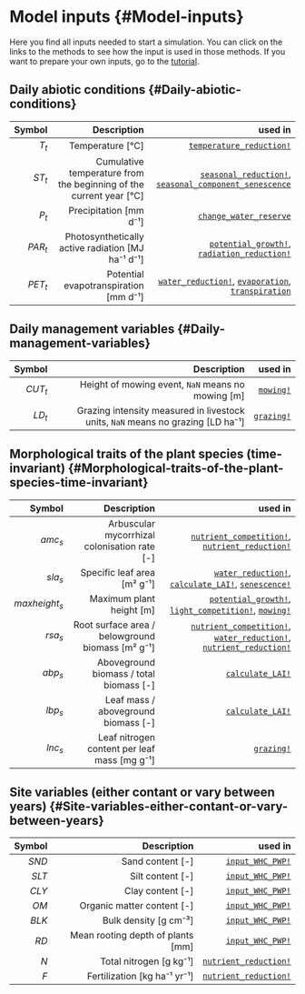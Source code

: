 


# Model inputs {#Model-inputs}

Here you find all inputs needed to start a simulation. You can click on the links to the methods to see how the input is used in those methods. If you want to prepare your own inputs, go to the [tutorial](/tutorials/how_to_prepare_input#How-to-prepare-the-input-data-to-start-a-simulation).

## Daily abiotic conditions {#Daily-abiotic-conditions}

|    Symbol |                                                        Description |                                                                                                                                                                                                                                         used in |
| ---------:| ------------------------------------------------------------------:| -----------------------------------------------------------------------------------------------------------------------------------------------------------------------------------------------------------------------------------------------:|
|   $T_{t}$ |                                                   Temperature [°C] |                                                                                                                                          [`temperature_reduction!`](/model/biomass/growth_env_factors#GrasslandTraitSim.temperature_reduction!) |
|  $ST_{t}$ | Cumulative temperature from the beginning of the current year [°C] |                                  [`seasonal_reduction!`](/model/biomass/growth_env_factors#GrasslandTraitSim.seasonal_reduction!), [`seasonal_component_senescence`](/model/biomass/senescence#GrasslandTraitSim.seasonal_component_senescence) |
|   $P_{t}$ |                                             Precipitation [mm d⁻¹] |                                                                                                                                                             [`change_water_reserve`](/model/water/index#GrasslandTraitSim.change_water_reserve) |
| $PAR_{t}$ |                  Photosynthetically active radiation [MJ ha⁻¹ d⁻¹] |                                           [`potential_growth!`](/model/biomass/growth_potential_growth#GrasslandTraitSim.potential_growth!), [`radiation_reduction!`](/model/biomass/growth_env_factors#GrasslandTraitSim.radiation_reduction!) |
| $PET_{t}$ |                              Potential evapotranspiration [mm d⁻¹] | [`water_reduction!`](/model/biomass/growth_species_specific_water#GrasslandTraitSim.water_reduction!), [`evaporation`](/model/water/index#GrasslandTraitSim.evaporation), [`transpiration`](/model/water/index#GrasslandTraitSim.transpiration) |


## Daily management variables {#Daily-management-variables}

|    Symbol |                                                                     Description |                                                                used in |
| ---------:| -------------------------------------------------------------------------------:| ----------------------------------------------------------------------:|
| $CUT_{t}$ |                               Height of mowing event, `NaN` means no mowing [m] |   [`mowing!`](/model/biomass/mowing_grazing#GrasslandTraitSim.mowing!) |
|  $LD_{t}$ | Grazing intensity measured in livestock units, `NaN` means no grazing [LD ha⁻¹] | [`grazing!`](/model/biomass/mowing_grazing#GrasslandTraitSim.grazing!) |


## Morphological traits of the plant species (time-invariant) {#Morphological-traits-of-the-plant-species-time-invariant}

|        Symbol |                                      Description |                                                                                                                                                                                                                                                                                                                                     used in |
| -------------:| ------------------------------------------------:| -------------------------------------------------------------------------------------------------------------------------------------------------------------------------------------------------------------------------------------------------------------------------------------------------------------------------------------------:|
|       $amc_s$ |     Arbuscular mycorrhizal colonisation rate [-] |                                                                                                        [`nutrient_competition!`](/model/biomass/growth_species_specific_nutrients#GrasslandTraitSim.nutrient_competition!), [`nutrient_reduction!`](/model/biomass/growth_species_specific_nutrients#GrasslandTraitSim.nutrient_reduction!) |
|       $sla_s$ |                      Specific leaf area [m² g⁻¹] |                                                                [`water_reduction!`](/model/biomass/growth_species_specific_water#GrasslandTraitSim.water_reduction!), [`calculate_LAI!`](/model/biomass/growth_potential_growth#GrasslandTraitSim.calculate_LAI!), [`senescence!`](/model/biomass/senescence#GrasslandTraitSim.senescence!) |
| $maxheight_s$ |                         Maximum plant height [m] |                                                          [`potential_growth!`](/model/biomass/growth_potential_growth#GrasslandTraitSim.potential_growth!), [`light_competition!`](/model/biomass/growth_species_specific_light#GrasslandTraitSim.light_competition!), [`mowing!`](/model/biomass/mowing_grazing#GrasslandTraitSim.mowing!) |
|       $rsa_s$ | Root surface area / belowground biomass [m² g⁻¹] | [`nutrient_competition!`](/model/biomass/growth_species_specific_nutrients#GrasslandTraitSim.nutrient_competition!), [`water_reduction!`](/model/biomass/growth_species_specific_water#GrasslandTraitSim.water_reduction!), [`nutrient_reduction!`](/model/biomass/growth_species_specific_nutrients#GrasslandTraitSim.nutrient_reduction!) |
|       $abp_s$ |          Aboveground biomass / total biomass [-] |                                                                                                                                                                                                                                                 [`calculate_LAI!`](/model/biomass/growth_potential_growth#GrasslandTraitSim.calculate_LAI!) |
|       $lbp_s$ |              Leaf mass / aboveground biomass [-] |                                                                                                                                                                                                                                                 [`calculate_LAI!`](/model/biomass/growth_potential_growth#GrasslandTraitSim.calculate_LAI!) |
|       $lnc_s$ |     Leaf nitrogen content per leaf mass [mg g⁻¹] |                                                                                                                                                                                                                                                                      [`grazing!`](/model/biomass/mowing_grazing#GrasslandTraitSim.grazing!) |


## Site variables (either contant or vary between years) {#Site-variables-either-contant-or-vary-between-years}

| Symbol |                       Description |                                                                                                         used in |
| ------:| ---------------------------------:| ---------------------------------------------------------------------------------------------------------------:|
|  $SND$ |                  Sand content [-] |                                         [`input_WHC_PWP!`](/model/water/index#GrasslandTraitSim.input_WHC_PWP!) |
|  $SLT$ |                  Silt content [-] |                                         [`input_WHC_PWP!`](/model/water/index#GrasslandTraitSim.input_WHC_PWP!) |
|  $CLY$ |                  Clay content [-] |                                         [`input_WHC_PWP!`](/model/water/index#GrasslandTraitSim.input_WHC_PWP!) |
|   $OM$ |        Organic matter content [-] |                                         [`input_WHC_PWP!`](/model/water/index#GrasslandTraitSim.input_WHC_PWP!) |
|  $BLK$ |             Bulk density [g cm⁻³] |                                         [`input_WHC_PWP!`](/model/water/index#GrasslandTraitSim.input_WHC_PWP!) |
|   $RD$ | Mean rooting depth of plants [mm] |                                         [`input_WHC_PWP!`](/model/water/index#GrasslandTraitSim.input_WHC_PWP!) |
|    $N$ |           Total nitrogen [g kg⁻¹] | [`nutrient_reduction!`](/model/biomass/growth_species_specific_nutrients#GrasslandTraitSim.nutrient_reduction!) |
|    $F$ |      Fertilization [kg ha⁻¹ yr⁻¹] | [`nutrient_reduction!`](/model/biomass/growth_species_specific_nutrients#GrasslandTraitSim.nutrient_reduction!) |

